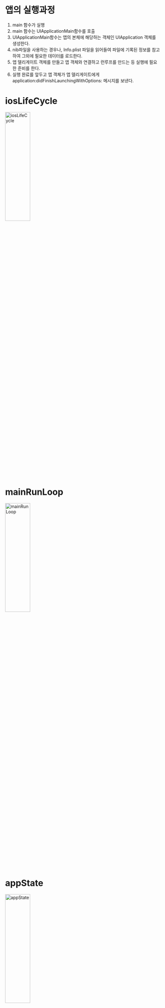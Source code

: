 # 앱의 실행과정

1. main 함수가 실행
1. main 함수는 UIApplicationMain함수를 호출
1. UIApplicationMain함수는 앱의 본체에 해당하는 객체인 UIApplication 객체를 생성한다.
1. nib파일을 사용하는 경우나, Info.plist 파일을 읽어들여 파일에 기록된 정보를 참고하여 그외에 필요한 데이터를 로드한다.
1. 앱 델리게이트 객체를 만들고 앱 객체와 연결하고 런루프를 만드는 등 실행에 필요한 준비를 한다.
1. 실행 완료를 앞두고 앱 객체가 앱 델리게이트에게 application:didFinishLaunchingWithOptions: 메시지를 보낸다.

# iosLifeCycle
<img src="/uploads/cee170f4b807d8678f897b8f8d704327/appState.png" width="40%" height="30%" title="iosLifeCycle"></img>

# mainRunLoop
<img src="/uploads/3e9f89a9a186fde650612b926636f638/iosLifeCycle.png" width="40%" height="30%" title="mainRunLoop"></img>

# appState
<img src="/uploads/3585517ea1429dab7eea5afe0f9fa06f/mainRunLoop.png" width="40%" height="30%" title="appState"></img>

# appForeground
<img src="/uploads/89cafb9eee0b38e1afee341aad4d3d19/image.png" width="40%" height="30%" title="appForeground"></img>

# appBackground
<img src="/uploads/9937b99f4e062d570b7188f150d14b8a/image.png" width="40%" height="30%" title="appBackground"></img>

# Summary
<img src="/uploads/635042aa95c8aad4e43b84855a94f85b/_"  title="appBackground"></img>
